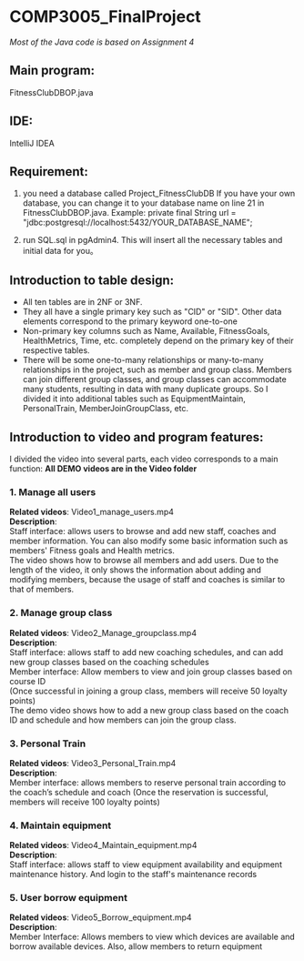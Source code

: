 # COMP3005_FinalProject
*Most of the Java code is based on Assignment 4*

## Main program:
FitnessClubDBOP.java

## IDE:
IntelliJ IDEA

## Requirement:
1. you need a database called Project_FitnessClubDB
If you have your own database, you can change it to your database name on line 21 in FitnessClubDBOP.java.
Example: private final String url = "jdbc:postgresql://localhost:5432/YOUR_DATABASE_NAME";

2. run SQL.sql in pgAdmin4. This will insert all the necessary tables and initial data for you。

## Introduction to table design:
- All ten tables are in 2NF or 3NF.
- They all have a single primary key such as "CID" or "SID". Other data elements correspond to the primary keyword one-to-one
- Non-primary key columns such as Name, Available, FitnessGoals, HealthMetrics, Time, etc. completely depend on the primary key of their respective tables.
- There will be some one-to-many relationships or many-to-many relationships in the project, such as member and group class. Members can join different group classes, and group classes can accommodate many students, resulting in data with many duplicate groups. So I divided it into additional tables such as EquipmentMaintain, PersonalTrain, MemberJoinGroupClass, etc.

## Introduction to video and program features:
  I divided the video into several parts, each video corresponds to a main function:
  **All DEMO videos are in the Video folder**
  
  ### 1. Manage all users
  **Related videos**: Video1_manage_users.mp4  
  **Description**:  
    Staff interface: allows users to browse and add new staff, coaches and member information. You can also modify some basic information such as members' Fitness goals and Health metrics.  
    The video shows how to browse all members and add users. Due to the length of the video, it only shows the information about adding and modifying members, because the usage of staff and coaches is similar to that of members.  

  ### 2. Manage group class
  **Related videos**: Video2_Manage_groupclass.mp4  
  **Description**:  
    Staff interface: allows staff to add new coaching schedules, and can add new group classes based on the coaching schedules  
    Member interface: Allow members to view and join group classes based on course ID  
    (Once successful in joining a group class, members will receive 50 loyalty points)  
    The demo video shows how to add a new group class based on the coach ID and schedule and how members can join the group class.  
    
  ### 3. Personal Train
  **Related videos**: Video3_Personal_Train.mp4  
  **Description**:  
    Member interface: allows members to reserve personal train according to the coach’s schedule and coach
    (Once the reservation is successful, members will receive 100 loyalty points) 

  ### 4. Maintain equipment
  **Related videos**: Video4_Maintain_equipment.mp4  
  **Description**:  
    Staff interface: allows staff to view equipment availability and equipment maintenance history. And login to the staff's maintenance records  

  ### 5. User borrow equipment
  **Related videos**: Video5_Borrow_equipment.mp4  
  **Description**:  
    Member Interface: Allows members to view which devices are available and borrow available devices.
    Also, allow members to return equipment  
    
